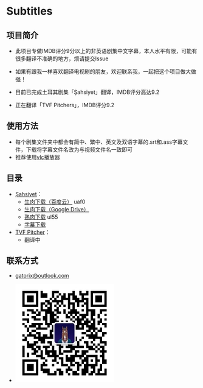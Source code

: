 # Subtitles

## 项目简介

+ 此项目专做IMDB评分9分以上的非英语剧集中文字幕，本人水平有限，可能有很多翻译不准确的地方，烦请提交Issue

+ 如果有跟我一样喜欢翻译电视剧的朋友，欢迎联系我，一起把这个项目做大做强！

+ 目前已完成土耳其剧集「Şahsiyet」翻译，IMDB评分高达9.2

+ 正在翻译「TVF Pitchers」，IMDB评分9.2

## 使用方法

+ 每个剧集文件夹中都会有简中、繁中、英文及双语字幕的.srt和.ass字幕文件，下载将字幕文件名改为与视频文件名一致即可
+ 推荐使用[vlc](https://www.videolan.org/index.zh.html)播放器

## 目录

+ [Şahsiyet](https://www.imdb.com/title/tt7920978/)：
  + [生肉下载（百度云）](https://pan.baidu.com/s/1pYt28Lfisk_TLSw_Mow44A)  uaf0
  + [生肉下载（Google Drive）](
https://drive.google.com/drive/folders/1qLnXOhKIunJaOyG4pQaBL0eLK3aWwJ84
)
  + [熟肉下载](https://pan.baidu.com/s/1TRRtt3KCvDXFASHpKZelaw)  ul55
  + [字幕下载](https://subhd.tv/ar0/497317)
+ [TVF Pitcher](https://www.imdb.com/title/tt4742876/)：
  + 翻译中

## 联系方式

+ gatorix@outlook.com

+ ![公众号二维码](https://github.com/Gatorix/subtitles/blob/master/Others/qrcode_for_gh_f9b5d24b04ce_258.jpg)